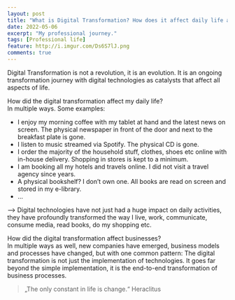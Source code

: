 ```yaml
---
layout: post
title: "What is Digital Transformation? How does it affect daily life and business?"
date: 2022-05-06
excerpt: "My professional journey."
tags: [Professional life]
feature: http://i.imgur.com/Ds6S7lJ.png
comments: true
---
```


Digital Transformation is not a revolution, it is an evolution. It is an ongoing transformation journey with digital technologies as catalysts that affect all aspects of life.

How did the digital transformation affect my daily life?   
In multiple ways. Some examples:
* I enjoy my morning coffee with my tablet at hand and the latest news on screen. The physical newspaper in front of the door and next to the breakfast plate is gone.
* I listen to music streamed via Spotify. The physical CD is gone.
* I order the majority of the household stuff, clothes, shoes etc online with in-house delivery. Shopping in stores is kept to a minimum.
* I am booking all my hotels and travels online. I did not visit a travel agency since years.
* A physical bookshelf? I don’t own one. All books are read on screen and stored in my e-library.
* …

—> Digital technologies have not just had a huge impact on daily activities, they have profoundly transformed the way I live, work, communicate, consume media, read books, do my shopping etc. 

How did the digital transformation affect businesses?   
In multiple ways as well, new companies have emerged, business models and processes have changed, but with one common pattern: The digital transformation is not just the implementation of technologies. It goes far beyond the simple implementation, it is the end-to-end transformation of business processes.

> „The only constant in life is change.“ Heraclitus
